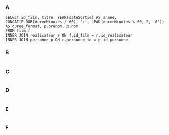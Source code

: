 ### A 
```
SELECT id_film, titre, YEAR(dateSortie) AS annee, CONCAT(FLOOR(dureeMinutes / 60), ':', LPAD(dureeMinutes % 60, 2, '0')) AS duree_format, p.prenom, p.nom
FROM film f
INNER JOIN realisateur r ON f.id_film = r.id_realisateur
INNER JOIN personne p ON r.personne_id = p.id_personne
```

### B
```

```

### C
```

```

### D
```

```

### E
```

```

### F
```

```